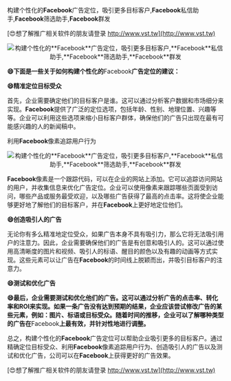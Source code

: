 构建个性化的**Facebook**广告定位，吸引更多目标客户,**Facebook**私信助手,**Facebook**筛选助手,**Facebook**群发

[😍想了解推广相关软件的朋友请登录 http://www.vst.tw](http://www.vst.tw)

 <center><img src="https://vst.tw/MP4/tuiguang/png/1.png" alt="构建个性化的**Facebook**广告定位，吸引更多目标客户,**Facebook**私信助手,**Facebook**筛选助手,**Facebook**群发"></center>

**😄下面是一些关于如何构建个性化的**Facebook**广告定位的建议：**

**😄精准定位目标受众**

首先，企业需要确定他们的目标客户是谁。这可以通过分析客户数据和市场细分来实现。**Facebook**提供了广泛的定位选项，包括年龄、性别、地理位置、兴趣等等。企业可以利用这些选项来缩小目标客户群体，确保他们的广告只出现在最有可能感兴趣的人的新闻稿中。

利用**Facebook**像素追踪用户行为

 <center><img src="https://vst.tw/MP4/tuiguang/png/8.png" alt="构建个性化的**Facebook**广告定位，吸引更多目标客户,**Facebook**私信助手,**Facebook**筛选助手,**Facebook**群发"></center>

**Facebook**像素是一个跟踪代码，可以在企业的网站上添加。它可以追踪访问网站的用户，并收集信息来优化广告定位。企业可以使用像素来跟踪哪些页面受到访问，哪些产品或服务最受欢迎，以及哪些广告获得了最高的点击率。这将使企业能够更好地了解他们的目标客户，并在**Facebook**上更好地定位他们。

**😄创造吸引人的广告**

无论你有多么精准地定位受众，如果广告本身不具有吸引力，那么它将无法吸引用户的注意力。因此，企业需要确保他们的广告是有创意和吸引人的。这可以通过使用高清晰度的图片和视频、吸引人的标语、醒目的颜色以及有趣的动画等方式实现。这些元素可以让广告在**Facebook**的时间线上脱颖而出，并吸引目标客户的注意力。

**😄测试和优化广告**

**😄最后，企业需要测试和优化他们的广告。这可以通过分析广告的点击率、转化率和ROI来实现。如果一条广告没有达到预期的结果，企业应该尝试修改广告的某些元素，例如：图片、标语或目标受众。随着时间的推移，企业可以了解哪种类型的广告在**Facebook**上最有效，并针对性地进行调整。**

总之，构建个性化的**Facebook**广告定位可以帮助企业吸引更多的目标客户。通过精确定位目标受众、利用**Facebook**像素追踪用户行为、创造吸引人的广告以及测试和优化广告，公司可以在**Facebook**上获得更好的广告效果。

[😍想了解推广相关软件的朋友请登录 http://www.vst.tw](http://www.vst.tw)



